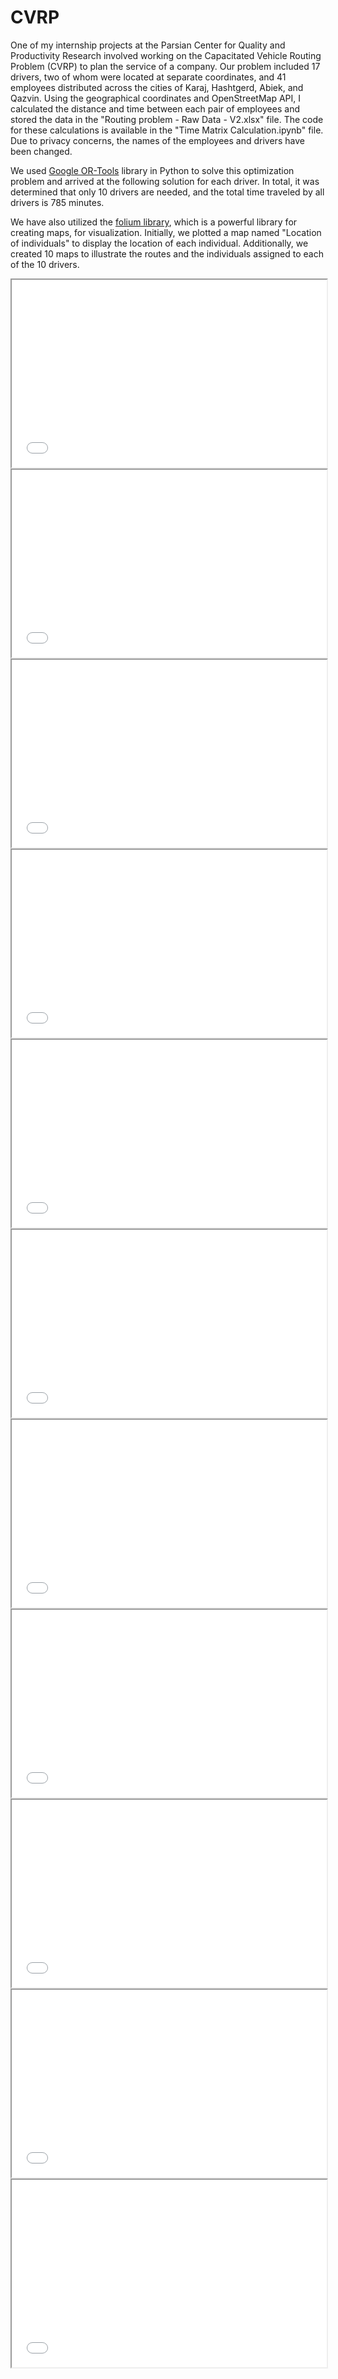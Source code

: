 # CVRP
One of my internship projects at the Parsian Center for Quality and Productivity Research involved working on the Capacitated Vehicle Routing Problem (CVRP) to plan the service of a company. Our problem included 17 drivers, two of whom were located at separate coordinates, and 41 employees distributed across the cities of Karaj, Hashtgerd, Abiek, and Qazvin. Using the geographical coordinates and OpenStreetMap API, I calculated the distance and time between each pair of employees and stored the data in the "Routing problem - Raw Data - V2.xlsx" file. The code for these calculations is available in the "Time Matrix Calculation.ipynb" file. Due to privacy concerns, the names of the employees and drivers have been changed.

We used [Google OR-Tools](https://developers.google.com/optimization/routing/cvrp) library in Python to solve this optimization problem and arrived at the following solution for each driver. In total, it was determined that only 10 drivers are needed, and the total time traveled by all drivers is 785 minutes.

We have also utilized the [folium library](https://python-visualization.github.io/folium/latest/), which is a powerful library for creating maps, for visualization. Initially, we plotted a map named "Location of individuals" to display the location of each individual. Additionally, we created 10 maps to illustrate the routes and the individuals assigned to each of the 10 drivers.

<iframe src="locations of individuals.html" width="100%" height="300px"></iframe>
<iframe src="map0.html" width="100%" height="300px"></iframe>
<iframe src="map1.html" width="100%" height="300px"></iframe>
<iframe src="map2.html" width="100%" height="300px"></iframe>
<iframe src="map3.html" width="100%" height="300px"></iframe>
<iframe src="map4.html" width="100%" height="300px"></iframe>
<iframe src="map5.html" width="100%" height="300px"></iframe>
<iframe src="map6.html" width="100%" height="300px"></iframe>
<iframe src="map7.html" width="100%" height="300px"></iframe>
<iframe src="map8.html" width="100%" height="300px"></iframe>
<iframe src="map9.html" width="100%" height="300px"></iframe>

